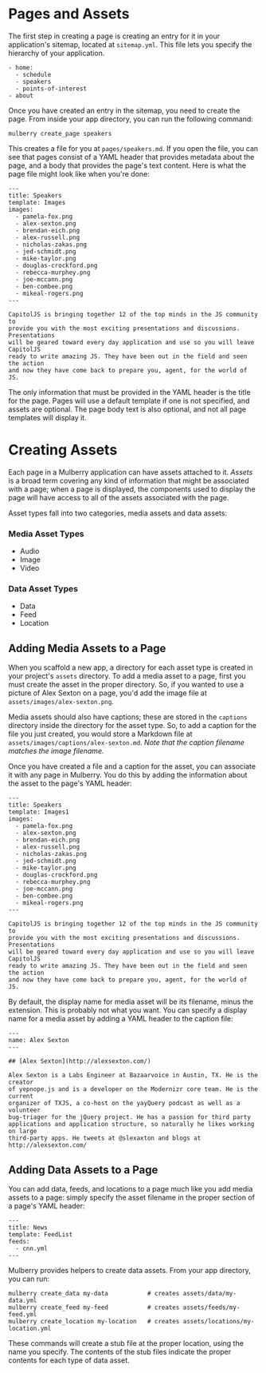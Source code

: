 # Pages and Assets

The first step in creating a page is creating an entry for it in your
application's sitemap, located at `sitemap.yml`. This file lets you specify
the hierarchy of your application.

    - home:
      - schedule
      - speakers
      - points-of-interest
    - about

Once you have created an entry in the sitemap, you need to create the page.
From inside your app directory, you can run the following command:

    mulberry create_page speakers

This creates a file for you at `pages/speakers.md`. If you open the file, you
can see that pages consist of a YAML header that provides metadata about the page, and
a body that provides the page's text content. Here is what the page file might
look like when you're done:

    ---
    title: Speakers
    template: Images
    images:
      - pamela-fox.png
      - alex-sexton.png
      - brendan-eich.png
      - alex-russell.png
      - nicholas-zakas.png
      - jed-schmidt.png
      - mike-taylor.png
      - douglas-crockford.png
      - rebecca-murphey.png
      - joe-mccann.png
      - ben-combee.png
      - mikeal-rogers.png
    ---

    CapitolJS is bringing together 12 of the top minds in the JS community to
    provide you with the most exciting presentations and discussions. Presentations
    will be geared toward every day application and use so you will leave CapitolJS
    ready to write amazing JS. They have been out in the field and seen the action
    and now they have come back to prepare you, agent, for the world of JS.

The only information that must be provided in the YAML header is the title for
the page. Pages will use a default template if one is not specified, and assets
are optional. The page body text is also optional, and not all page templates
will display it.

# Creating Assets

Each page in a Mulberry application can have assets attached to it. _Assets_ is a
broad term covering any kind of information that might be associated with a
page; when a page is displayed, the components used to display the page will
have access to all of the assets associated with the page.

Asset types fall into two categories, media assets and data assets:

### Media Asset Types
- Audio
- Image
- Video

### Data Asset Types
- Data
- Feed
- Location

## Adding Media Assets to a Page

When you scaffold a new app, a directory for each asset type is created in your
project's `assets` directory. To add a media asset to a page, first you must
create the asset in the proper directory. So, if you wanted to use a picture of
Alex Sexton on a page, you'd add the image file at
`assets/images/alex-sexton.png`.

Media assets should also have captions; these are stored in the `captions`
directory inside the directory for the asset type. So, to add a caption for the
file you just created, you would store a Markdown file at
`assets/images/captions/alex-sexton.md`. _Note that the caption filename
matches the image filename._

Once you have created a file and a caption for the asset, you can associate it
with any page in Mulberry. You do this by adding the information about the asset to
the page's YAML header:

    ---
    title: Speakers
    template: Images1
    images:
      - pamela-fox.png
      - alex-sexton.png
      - brendan-eich.png
      - alex-russell.png
      - nicholas-zakas.png
      - jed-schmidt.png
      - mike-taylor.png
      - douglas-crockford.png
      - rebecca-murphey.png
      - joe-mccann.png
      - ben-combee.png
      - mikeal-rogers.png
    ---

    CapitolJS is bringing together 12 of the top minds in the JS community to
    provide you with the most exciting presentations and discussions. Presentations
    will be geared toward every day application and use so you will leave CapitolJS
    ready to write amazing JS. They have been out in the field and seen the action
    and now they have come back to prepare you, agent, for the world of JS.

By default, the display name for media asset will be its filename, minus the
extension. This is probably not what you want. You can specify a display name
for a media asset by adding a YAML header to the caption file:

    ---
    name: Alex Sexton
    ---

    ## [Alex Sexton](http://alexsexton.com/)

    Alex Sexton is a Labs Engineer at Bazaarvoice in Austin, TX. He is the creator
    of yepnope.js and is a developer on the Modernizr core team. He is the current
    organizer of TXJS, a co-host on the yayQuery podcast as well as a volunteer
    bug-triager for the jQuery project. He has a passion for third party
    applications and application structure, so naturally he likes working on large
    third-party apps. He tweets at @slexaxton and blogs at http://alexsexton.com/

## Adding Data Assets to a Page

You can add data, feeds, and locations to a page much like you add media assets
to a page: simply specify the asset filename in the proper section of a page's
YAML header:

    ---
    title: News
    template: FeedList
    feeds:
      - cnn.yml
    ---

Mulberry provides helpers to create data assets. From your app directory, you can
run:

    mulberry create_data my-data           # creates assets/data/my-data.yml
    mulberry create_feed my-feed           # creates assets/feeds/my-feed.yml
    mulberry create_location my-location   # creates assets/locations/my-location.yml

These commands will create a stub file at the proper location, using the name
you specify. The contents of the stub files indicate the proper contents for
each type of data asset.